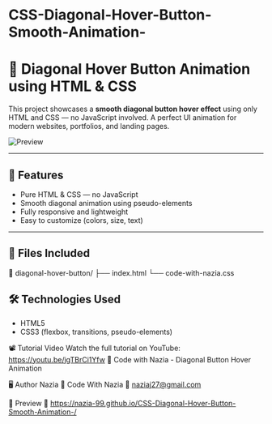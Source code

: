 # CSS-Diagonal-Hover-Button-Smooth-Animation-
# 🎨 Diagonal Hover Button Animation using HTML & CSS

This project showcases a **smooth diagonal button hover effect** using only HTML and CSS — no JavaScript involved. A perfect UI animation for modern websites, portfolios, and landing pages.

![Preview](preview.gif) <!-- Optional: add a GIF or image preview of the animation -->

---

## 🚀 Features

- Pure HTML & CSS — no JavaScript
- Smooth diagonal animation using pseudo-elements
- Fully responsive and lightweight
- Easy to customize (colors, size, text)

---

## 📁 Files Included

📂 diagonal-hover-button/
├── index.html
└── code-with-nazia.css

## 🛠️ Technologies Used

- HTML5
- CSS3 (flexbox, transitions, pseudo-elements)

📽️ Tutorial Video
Watch the full tutorial on YouTube: https://youtu.be/jgTBrCi1Yfw
🔗 Code with Nazia - Diagonal Button Hover Animation

🖥️ Author
Nazia
🔗 Code With Nazia
📧 naziaj27@gmail.com


📸 Preview
🔗 https://nazia-99.github.io/CSS-Diagonal-Hover-Button-Smooth-Animation-/

